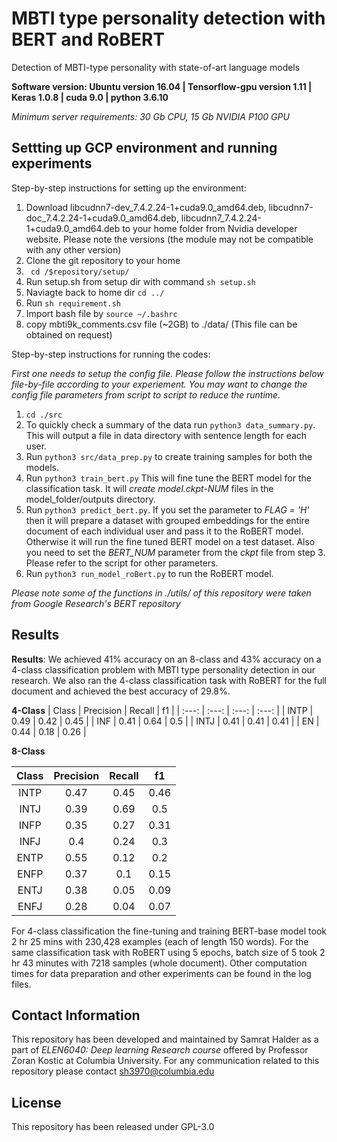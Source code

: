 # MBTI type personality detection with BERT and RoBERT
Detection of MBTI-type personality with state-of-art language models

**Software version: Ubuntu version 16.04 | Tensorflow-gpu version 1.11 | Keras 1.0.8 | cuda 9.0 | python 3.6.10**

*Minimum server requirements: 30 Gb CPU, 15 Gb NVIDIA P100 GPU*

## Settting up GCP environment and running experiments

Step-by-step instructions for setting up the environment:
1. Download libcudnn7-dev_7.4.2.24-1+cuda9.0_amd64.deb, libcudnn7-doc_7.4.2.24-1+cuda9.0_amd64.deb, libcudnn7_7.4.2.24-1+cuda9.0_amd64.deb to your home folder from Nvidia developer website. Please note the versions (the module may not be compatible with any other version)
2. Clone the git repository to your home
3. ``` cd /$repository/setup/```
4. Run setup.sh from setup dir with command ```sh setup.sh ```
5. Naviagte back to home dir ```cd ../``` 
6. Run ```sh requirement.sh```
7. Import bash file by ```source ~/.bashrc```
8. copy mbti9k_comments.csv file (~2GB) to ./data/ (This file can be obtained on request)



Step-by-step instructions for running the codes:

*First one needs to setup the config file. Please follow the instructions below file-by-file according to your experiement. You may want to change the config file parameters from script to script to reduce the runtime.*

1. ```cd ./src``` 
2. To quickly check a summary of the data run ```python3 data_summary.py```. This will output a file in data directory with sentence length for each user. 
2. Run ```python3 src/data_prep.py``` to create training samples for both the models. 
3. Run ```python3 train_bert.py``` This will fine tune the BERT model for the classification task. It will *create model.ckpt-NUM* files in the model_folder/outputs directory. 
4. Run ```python3 predict_bert.py```. If you set the parameter to *FLAG = 'H'* then it will prepare a dataset with grouped embeddings for the entire document of each individual user and pass it to the RoBERT model. Otherwise it will run the fine tuned BERT model on a test dataset. Also you need to set the *BERT_NUM* parameter from the *ckpt* file from step 3. Please refer to the script for other parameters. 
5. Run ```python3 run_model_roBert.py``` to run the RoBERT model.

*Please note some of the functions in ./utils/ of this repository were taken from Google Research's BERT repository*

## Results

**Results**: We achieved 41% accuracy on an 8-class and 43% accuracy on a 4-class classification problem with MBTI type personality detection in our research. We also ran the 4-class classification task with RoBERT for the full document and achieved the best accuracy of 29.8%.

**4-Class**
| Class | Precision	| Recall	| f1 |
| :---: | :---: | :---: | :---: |
| INTP	| 0.49	| 0.42	| 0.45 |
| INF	| 0.41	| 0.64	| 0.5 |
| INTJ |	0.41 |	0.41 |	0.41 |
| EN	| 0.44	| 0.18	| 0.26 |

**8-Class**

| Class | Precision	| Recall	| f1 |
| :---: | :---: | :---: | :---: |
| INTP | 0.47	| 0.45 | 0.46 |
| INTJ | 0.39 |	0.69 | 	0.5 |
| INFP | 0.35 |	0.27 |	0.31 |
| INFJ | 0.4 | 0.24 |	0.3 |
| ENTP | 0.55 |	0.12 | 0.2 |
| ENFP | 0.37 |	0.1 |	0.15 |
| ENTJ | 0.38 |	0.05 | 0.09 |
| ENFJ | 0.28 |	0.04 | 0.07 |

For 4-class classification the fine-tuning and training BERT-base model took 2 hr 25 mins with 230,428 examples (each of length 150 words). For the same classification task with RoBERT using 5 epochs, batch size of 5 took 2 hr 43 minutes with 7218 samples (whole document). Other computation times for data preparation and other experiments can be found in the log files.

## Contact Information

This repository has been developed and maintained by Samrat Halder as a part of *ELEN6040: Deep learning Research course* offered by Professor Zoran Kostic at Columbia University. For any communication related to this repository please contact sh3970@columbia.edu

## License

This repository has been released under GPL-3.0
